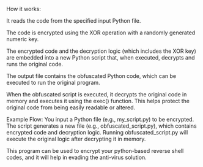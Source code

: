 How it works:

It reads the code from the specified input Python file.

The code is encrypted using the XOR operation with a randomly generated numeric key.

The encrypted code and the decryption logic (which includes the XOR key) are embedded into a new Python script that, when executed, decrypts and runs the original code.

The output file contains the obfuscated Python code, which can be executed to run the original program.

When the obfuscated script is executed, it decrypts the original code in memory and executes it using the exec() function. This helps protect the original code from being easily readable or altered.

Example Flow:
You input a Python file (e.g., my_script.py) to be encrypted.
The script generates a new file (e.g., obfuscated_script.py), which contains encrypted code and decryption logic.
Running obfuscated_script.py will execute the original logic after decrypting it in memory.

This program can be used to encrypt your python-based reverse shell codes, and it will help in evading the anti-virus solution.
